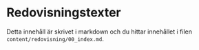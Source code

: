 ---
---
<div class="typewriter">

<h1>Redovisningstexter</h1>
</div>


Detta innehåll är skrivet i markdown och du hittar innehållet i filen `content/redovisning/00_index.md`.
